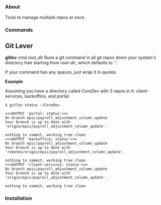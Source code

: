 ### About
Tools to manage multiple repos at once.

### Commands

## Git Lever

**gitlev** *cmd*  *root_dir*
Runs a git command in all git repos down your system's directory tree starting from *root-dir*, which defaults to '.'.

If your command has any spaces, just wrap it in quotes. 

**Example**

Assuming you have a directory called *CoreDev* with 3 repos in it: client-services, backoffice, and portal:

`$ gitlev status ~/CoreDev`

```
<<<OUTPUT 'portal: status'>>>
On branch epic/payroll_adjustment_column_update
Your branch is up to date with 'origin/epic/payroll_adjustment_column_update'.

nothing to commit, working tree clean
<<<OUTPUT 'backoffice: status'>>>
On branch epic/payroll_adjustment_column_update
Your branch is up to date with 'remotes/origin/epic/payroll_adjustment_column_update'.

nothing to commit, working tree clean
<<<OUTPUT 'client-services: status'>>>
On branch epic/payroll_adjustment_column_update
Your branch is up to date with 'origin/epic/payroll_adjustment_column_update'.

nothing to commit, working tree clean
```



### Installation
